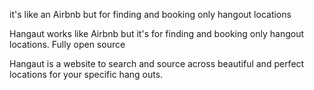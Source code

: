 it's like an Airbnb but for finding and booking only hangout locations


Hangaut works like Airbnb but it's for finding and booking only hangout locations. Fully open source

Hangaut is a website to search and source across beautiful and perfect locations for your specific hang outs.